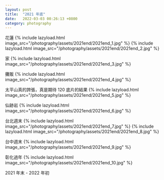 ```yaml
---
layout: post
title:  "2021 年底"
date:   2022-03-03 00:26:13 +0800 
category: photography
---
```


花蓮
{% include lazyload.html image_src="/photography/assets/2021end/2021end_1.jpg" %}
{% include lazyload.html image_src="/photography/assets/2021end/2021end_2.jpg" %}

家
{% include lazyload.html image_src="/photography/assets/2021end/2021end_3.jpg" %}

攤販
{% include lazyload.html image_src="/photography/assets/2021end/2021end_4.jpg" %}

太平山真的誇張，真是期待 120 底片的結果
{% include lazyload.html image_src="/photography/assets/2021end/2021end_5.jpg" %}

仙跡岩
{% include lazyload.html image_src="/photography/assets/2021end/2021end_6.jpg" %}

台北週末
{% include lazyload.html image_src="/photography/assets/2021end/2021end_7.jpg" %}
{% include lazyload.html image_src="/photography/assets/2021end/2021end_8.jpg" %}

台中週末
{% include lazyload.html image_src="/photography/assets/2021end/2021end_9.jpg" %}

彰化過年
{% include lazyload.html image_src="/photography/assets/2021end/2021end_10.jpg" %}

2021 年末 - 2022 年初
